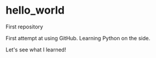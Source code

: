 # hello_world
First repository

First attempt at using GitHub.  Learning Python on the side.  

Let's see what I learned! 
